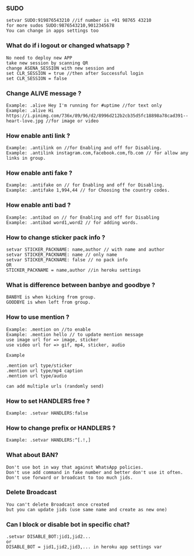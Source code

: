### **SUDO**<br>
```
setvar SUDO:919876543210 //if number is +91 98765 43210 
for more sudos SUDO:9876543210,9012345678
You can change in apps settings too
```
### **What do if i logout or changed whatsapp ?**<br>
```
No need to deploy new APP 
take new session by scanning QR
change ASENA_SESSION with new session and
set CLR_SESSION = true //then after Successful login
set CLR_SESSION = false
```
### **Change ALIVE message ?**<br>
```
Example: .alive Hey I'm running for #uptime //for text only
Example: .alive Hi https://i.pinimg.com/736x/89/96/d2/8996d212b2cb35d5fc18898a78cad391--heart-love.jpg //for image or video
```
### **How enable anti link ?**<br>
```
Example: .antilink on //for Enabling and off for Disabling.
Example: .antilink instagram.com,facebook.com,fb.com // for allow any links in group.
```
### **How enable anti fake ?**<br>
```
Example: .antifake on // for Enabling and off for Disabling.
Example: .antifake 1,994,44 // for Choosing the country codes.
```
### **How enable anti bad ?**<br>
```
Example: .antibad on // for Enabling and off for Disabling
Example: .antibad word1,word2 // for adding words.
```
### **How to change sticker pack info ?**<br>
```
setvar STICKER_PACKNAME: name,author // with name and author
setvar STICKER_PACKNAME: name // only name
setvar STICKER_PACKNAME: false // no pack info
OR
STICKER_PACKNAME = name,author //in heroku settings
```
### **What is difference between banbye and goodbye ?**
```
BANBYE is when kicking from group.
GOODBYE is when left from group.
```
### **How to use mention ?**
```
Example: .mention on //to enable
Example: .mention hello // to update mention message
use image url for => image, sticker
use video url for => gif, mp4, sticker, audio

Example

.mention url type/sticker
.mention url type/mp4 caption
.mention url type/audio 

can add multiple urls (randomly send)
```
### **How to set HANDLERS free ?**
```
Example: .setvar HANDLERS:false
```
### **How to change prefix or HANDLERS ?**
```
Example: .setvar HANDLERS:^[.!,]
```
### **What about BAN?** 
```
Don't use bot in way that against WhatsApp policies.
Don't use add command in fake number and better don't use it often.
Don't use forward or broadcast to too much jids.
```
### **Delete Broadcast**
```
You can't delete Broadcast once created
but you can update jids (use same name and create as new one)
```

### **Can I block or disable bot in specific chat?**
```
.setvar DISABLE_BOT:jid1,jid2...
or
DISABLE_BOT = jid1,jid2,jid3,... in heroku app settings var
```